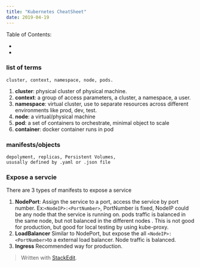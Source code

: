 ```yaml
---
title: "Kubernetes CheatSheet"
date: 2019-04-19
---
```

Table of Contents:
* []()
* []() 

###  list of terms
	cluster, context, namespace, node, pods.
1. **cluster**: physical cluster of physical machine.
2. **context**: a group of access parameters,  a cluster, a namespace, a user.
3. **namespace**: virtual cluster, use to separate resources across different environments like prod, dev, test.
4. **node**: a virtual/physical machine
5. **pod**: a set of containers to orchestrate, minimal object to scale
6. **container**: docker container runs in pod

### manifests/objects
	depolyment, replicas, Persistent Volumes,
	ususally defined by .yaml or .json file

### Expose a servcie
There are 3 types of manifests to expose a service
1. **NodePort**:  Assign the service to a port, access the service by port number. Ex:```<NodeIP>:<PortNumber>```, PortNumber is fixed, NodeIP could be any node that the service is running on. pods traffic is balanced in the same node, but not balanced in the different nodes . This is not good for production, but good for local testing by using kube-proxy.
3. **LoadBalancer** Similar to NodePort, but expose the all ```<NodeIP>:<PortNumber>```to a external load balancer. Node traffic is balanced.
4. **Ingress** Recommended way for production. 
> Written with [StackEdit](https://stackedit.io/).
<!--stackedit_data:
eyJoaXN0b3J5IjpbMjA3MjQ0MzI0LDEwODA2NzQ3OTIsMTA5Nj
YzNjA1OSwyNzc0NzkzNTcsLTEwNTY0NDI3Miw3ODkxNzM0OTMs
MTM2MDU3Mjc2MCwxNjY1MTU0NzgyLC0yMjExMjkyNTQsLTIyNT
A0NjQzOSw4Mjc4NTM4NTZdfQ==
-->